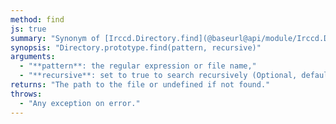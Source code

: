 ```yaml
---
method: find
js: true
summary: "Synonym of [Irccd.Directory.find](@baseurl@api/module/Irccd.Directory/function/find.html) but the path is taken from the directory object."
synopsis: "Directory.prototype.find(pattern, recursive)"
arguments:
  - "**pattern**: the regular expression or file name,"
  - "**recursive**: set to true to search recursively (Optional, default: false)."
returns: "The path to the file or undefined if not found."
throws:
  - "Any exception on error."
---
```

